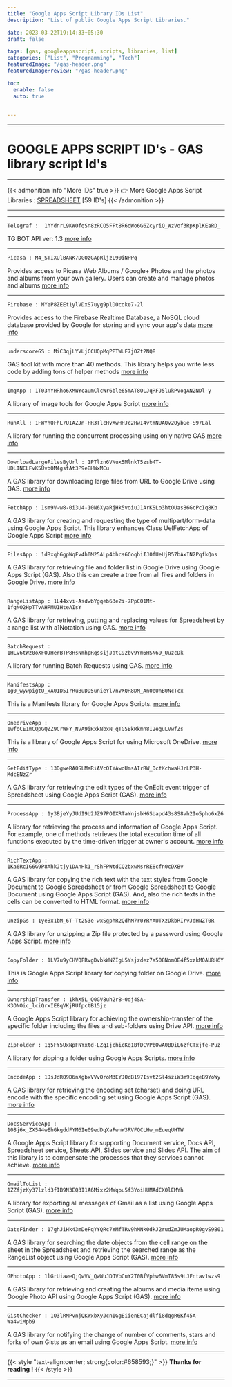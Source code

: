 ```yaml
---
title: "Google Apps Script Library IDs List"
description: "List of public Google Apps Script Libraries."

date: 2023-03-22T19:14:33+05:30
draft: false

tags: [gas, googleappsscript, scripts, libraries, list]
categories: ["List", "Programming", "Tech"]
featuredImage: "/gas-header.png"
featuredImagePreview: "/gas-header.png"

toc:
  enable: false
  auto: true
  

---
```


---
# GOOGLE APPS SCRIPT ID's - GAS library script Id's
___ 
 



{{< admonition info "More IDs" true >}}
👉  More Google Apps Script Libraries : [SPREADSHEET](https://docs.google.com/spreadsheets/d/18MS3_6D0nVtX_cisU3yWVI_MdGhnZ1tKxE2cuIC9c24/edit#gid=0)  [59 ID's]
{{< /admonition >}}

---
---


`Telegraf :  1hYdnrL9KWOfqSn8zRCO5FFt8R6qWo6G6ZcyriQ_WzVof3RpKplKEaRD_`

TG BOT API  ver: 1.3 [more info](https://telegra.ph/aVlYr39sBu-04-29)

---
`Picasa : M4_STIXUlBANK7DGOzGApRljzL90iNPPq`

Provides access to Picasa Web Albums / Google+ Photos and the photos and albums from your own gallery. Users can create and manage photos and albums    [more info](https://sites.google.com/site/scriptsexamples/new-connectors-to-google-services/picasa-services/reference)

----

`Firebase : MYeP8ZEEt1ylVDxS7uyg9plDOcoke7-2l`

Provides access to the Firebase Realtime Database, a NoSQL cloud database provided by Google for storing and sync your app's data  [more info](https://sites.google.com/site/scriptsexamples/new-connectors-to-google-services/firebase/reference)

----

`underscoreGS : MiC3qjLYVUjCCUQpMqPPTWUF7jOZt2NQ8`

GAS tool kit with more than 40 methods. This library helps you write less code by adding tons of helper methods  [more info](https://sites.google.com/site/scriptsexamples/custom-methods/underscoregs)

---
`ImgApp : 1T03nYHRho6XMWYcaumClcWr6ble65mAT8OLJqRFJ5lukPVogAN2NDl-y`

A library of image tools for Google Apps Script  [more info](https://github.com/tanaikech/ImgApp)

---
`RunAll : 1FWYhQFhL7UIAZJn-FR3TlcHvXwHPJc2HwI4vtmNUAQv2OybGe-S97Lal`

A library for running the concurrent processing using only native GAS  [more info](https://github.com/tanaikech/RunAll)

---
`DownloadLargeFilesByUrl : 1PTlzn6VNux5MlnkT5zsb4T-UDLINCLFvK5Uvb0M4gstAt3P9eBHWxMCu`

A GAS library for downloading large files from URL to Google Drive using GAS. [more info](https://github.com/tanaikech/DownloadLargeFilesByUrl)

---
`FetchApp : 1sm9V-w8-0i3U4-10N6XyaRjHk5voiuJ1ArKSLo3htOUasB6GcPcIq8Kb`

A GAS library for creating and requesting the type of multipart/form-data using Google Apps Script. This library enhances Class UelFetchApp of Google Apps Script  [more info](https://github.com/tanaikech/FetchApp)

---
`FilesApp : 1dBxqh6gpWqFv4h0M25ALp4bhcs6CoqhiIJ0fUeUjR57bAxIN2PqfkQns`

A GAS library for retrieving file and folder list in Google Drive using Google Apps Script (GAS). Also this can create a tree from all files and folders in Google Drive. [more info](https://github.com/tanaikech/FilesApp)

---
`RangeListApp : 1L44xvi-AsdwbYgqeb63e2i-7PpC01Mt-1fgNO2HpTTvAHPMU1HteAIsY`

A GAS library for retrieving, putting and replacing values for Spreadsheet by a range list with a1Notation using GAS. [more info](https://github.com/tanaikech/RangeListApp)

---
`BatchRequest : 1HLv6tWz0oXFOJHerBTP8HsNmhpRqssijJatC92bv9Ym6HSN69_UuzcDk`

A library for running Batch Requests using GAS. [more info](https://github.com/tanaikech/BatchRequest)

---
`ManifestsApp : 1g0_wywpigtU_xA01D5IrRuBuDD5unieYl7nVXQR8DM_An0eUnB0NcTcx`

This is a Manifests library for Google Apps Scripts. [more info](https://github.com/tanaikech/ManifestsApp)

---
`OnedriveApp : 1wfoCE1mCQpGQZZ9CrWFY_NvA9iRxkNbxN_qTGSBkRkmn8I2eguLVwfZs`

This is a library of Google Apps Script for using Microsoft OneDrive. [more info](https://github.com/tanaikech/OnedriveApp)

---
`GetEditType : 13DgweRAOSLMaRiAVcOIYAwoUmsAIrRW_DcfKchwaHJrLP3H-MdcENzZr`

A GAS library for retrieving the edit types of the OnEdit event trigger of Spreadsheet using Google Apps Script (GAS). [more info](https://github.com/tanaikech/GetEditType)


---
`ProcessApp : 1y3BjeYyJUdI9U2JZ97POIXRTaYnjsbH6SUapd43s8S8vh2Io5pho6xZ6`

A library for retrieving the process and information of Google Apps Script. For example, one of methods retrieves the total execution time of all functions executed by the time-driven trigger at owner's account. [more info](https://github.com/tanaikech/ProcessApp)

---
`RichTextApp : 1Ka6RcIG6G9P8AhkJtjy1DAnHk1_rShFPWtdCQ2bxwMsrRE8cfn0cDXBv`

A GAS library for copying the rich text with the text styles from Google Document to Google Spreadsheet or from Google Spreadsheet to Google Document using Google Apps Script (GAS). And, also the rich texts in the cells can be converted to HTML format. [more info](https://github.com/tanaikech/RichTextApp)

---
`UnzipGs : 1yeBx1bM_6T-Tt2S3e-wxSgphR2QdhM7r0YRYAUTXzDkbRIrvJdHNZT0R`

A GAS library for unzipping a Zip file protected by a password using Google Apps Script. [more info](https://github.com/tanaikech/UnzipGs)

---
`CopyFolder : 1LV7u9yCHVQFRvgDvbkWNZIgU5Ysjzdez7a508Nom0E4f5xzkM0AURH6Y`

This is Google Apps Script library for copying folder on Google Drive. [more info](https://github.com/tanaikech/CopyFolder)

---

`OwnershipTransfer : 1khX5L_Q0GV8uh2r8-0dj4SA-K3ONOic_lciQrxIE8qVKjRUfpctB15jz`

A Google Apps Script library for achieving the ownership-transfer of the specific folder including the files and sub-folders using Drive API.  [more info](https://github.com/tanaikech/OwnershipTransfer)

---

`ZipFolder : 1q5FY5UxNpFNYxtd-LZgIjchicKq1BfDCVPbOwA0BDiL6zfCTxjfe-Puz`

A library for zipping a folder using Google Apps Scripts. [more info](https://github.com/tanaikech/ZipFolder)

---

`EncodeApp : 1DsJdRQ9D6nXgbxVVvOroM3EYJOcB197Isvt2Sl4sziW3m9IqqeB9YoWy`

A GAS library for retrieving the encoding set (charset) and doing URL encode with the specific encoding set using Google Apps Script (GAS). [more info](https://github.com/tanaikech/EncodeApp)

---

`DocsServiceApp : 108j6x_ZX544wEhGkgddFYM6Ie09edDqXaFwnW3RVFQCLHw_mEueqUHTW`

A Google Apps Script library for supporting Document service, Docs API, Spreadsheet service, Sheets API, Slides service and Slides API. The aim of this library is to compensate the processes that they services cannot achieve. [more info](https://github.com/tanaikech/DocsServiceApp)

---

`GmailToList : 1ZZfjzKy37lzld3fIB9N3EQ3I1A6Mixz2MWqpu5f3YoiHUMAdCX0lEMYh`

A library for exporting all messages of Gmail as a list using Google Apps Script (GAS). [more info](https://github.com/tanaikech/GmailToList)

---

`DateFinder : 17ghJiHk43mDeFqYYQRc7YMfTRv9hMNk0dkJ2rudZmJUMaopR0gvS9B01`

A GAS library for searching the date objects from the cell range on the sheet in the Spreadsheet and retrieving the searched range as the RangeList object using Google Apps Script (GAS). [more info](https://github.com/tanaikech/DateFinder)

---

`GPhotoApp : 1lGrUiaweQjQwVV_QwWuJDJVbCuY2T0BfVphw6VmT85s9LJFntav1wzs9`

A GAS library for retrieving and creating the albums and media items using Google Photo API using Google Apps Script (GAS). [more info](https://github.com/tanaikech/GPhotoApp)

---

`GistChecker : 1O3lRMPvnjQKWxbXyJcnIGgEiienECajdlfi8dqgR6Kf45A-Wa4wiMpb9`

A GAS library for notifying the change of number of comments, stars and forks of own Gists as an email using Google Apps Script. [more info](https://github.com/tanaikech/GistChecker)

---

{{< style "text-align:center; strong{color:#658593;}" >}}
**Thanks for reading !**
{{< /style >}}

---